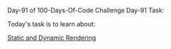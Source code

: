 Day-91 of 100-Days-Of-Code Challenge
Day-91 Task:

Today's task is to learn about:


[Static and Dynamic Rendering](https://nextjs.org/learn/dashboard-app/static-and-dynamic-rendering)
